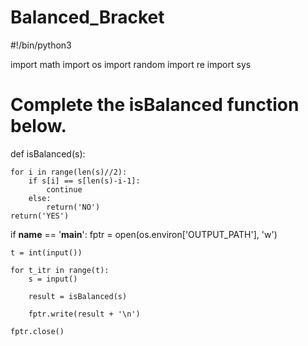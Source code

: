 # Balanced_Bracket
#!/bin/python3

import math
import os
import random
import re
import sys

# Complete the isBalanced function below.
def isBalanced(s):
    
    for i in range(len(s)//2):
        if s[i] == s[len(s)-i-1]:
            continue
        else:
            return('NO')
    return('YES')
if __name__ == '__main__':
    fptr = open(os.environ['OUTPUT_PATH'], 'w')

    t = int(input())

    for t_itr in range(t):
        s = input()

        result = isBalanced(s)

        fptr.write(result + '\n')

    fptr.close()

